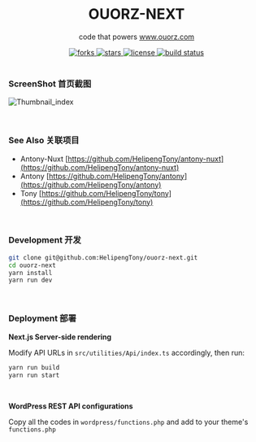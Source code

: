 <div align="center">
  <h1>OUORZ-NEXT</h1>
  <p>code that powers <a href="https://www.ouorz.com" target="_blank">www.ouorz.com</a></p>
  <a href="https://github.com/HelipengTony/ouorz-next">
    <img src="https://img.shields.io/github/forks/HelipengTony/ouorz-next.svg" alt="forks">
  </a>

  <a href="https://github.com/HelipengTony/ouorz-next">
    <img src="https://img.shields.io/github/stars/HelipengTony/ouorz-next.svg" alt="stars">
  </a>

  <a href="https://github.com/HelipengTony/ouorz-next">
    <img src="https://img.shields.io/github/license/HelipengTony/ouorz-next.svg" alt="license">
  </a>

  <a href="https://github.com/HelipengTony/ouorz-next">
    <img src="https://github.com/HelipengTony/ouorz-next/workflows/Tests/badge.svg?branch=main" alt="build status">
  </a>
</div>

<br/>

### ScreenShot 首页截图
![Thumbnail_index](https://static.ouorz.com/screen-shot-ouorz-next.png)

<br/>

### See Also 关联项目
- Antony-Nuxt [https://github.com/HelipengTony/antony-nuxt](https://github.com/HelipengTony/antony-nuxt)
- Antony [https://github.com/HelipengTony/antony](https://github.com/HelipengTony/antony)
- Tony [https://github.com/HelipengTony/tony](https://github.com/HelipengTony/tony)

<br/>

### Development 开发
```bash
git clone git@github.com:HelipengTony/ouorz-next.git
cd ouorz-next
yarn install
yarn run dev
```

<br/>

### Deployment 部署
**Next.js Server-side rendering**

Modify API URLs in `src/utilities/Api/index.ts` accordingly, then run:

```bash
yarn run build
yarn run start
```

<br/>

**WordPress REST API configurations**

Copy all the codes in `wordpress/functions.php` and add to your theme's `functions.php`

<br/>

